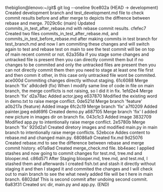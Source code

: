 thebiglion@lenovo:~/git$ git log --oneline
9ce802a (HEAD -> development) Created development branch and test_development.md file to check commit results before and after merge to depicts the diffrence between rebase and merge.
7029c6c (main) Updated commits_in_test_after_rebase.md with rebase commit results.
cfefec7 Created two files commits_in_test_after_rebase.md, and commits_in_test_before_rebase.md after making commits in test branch for test_branch.md and now I am commiting these changes and will switch again to test and rebase test on main to see the test commit will be on top of main recent commit or not.
62a358a if you stage some changes and untracked file is present then you can directly commit them but if no changes to be commited and only the untracked files are present then you can not directly commit them then you need to stage at least one file first and then comm
it other, in this case only untracked file wont be commited.
ace000d Commiting changes directly without staging.
61c6088 Merge branch 'fix'
a9dcde9 (fix) When I modify same line of code in file on main branch, the merge conflicts is not raising, so I did it in fix.
1efd2e4 Merge branch 'fix'
d2a78ac Added actor.jpeg
e637870 Modified the existing word in demo.txt to raise merge conflict.
0de521d Merge branch 'feature'
a0b217a (feature) Added image
6fc2c19 Merge branch 'fix'
a7f0209 Added painter.jpeg
edd69f6 Created demo.py
a687105 Merge branch 'fix' I added new picture in images dir on branch fix.
043c1c3 Added image
3832709 Modified app.py to intentionally raise merge conflict.
2e5780b Merge branch 'fix'
920d2a1 Created diretory images and modified main.py in main branch to intentionally raise merge conflicts.
52ebcce Addes content to rebase.md and changed main.py.
68086a9 Created fix.md
9d25076 Created rebase.md to see the difference between rebase and merge commit history.
e01a9ad Created merge_check.md file.
bb4eaec I applied stashes and now going to commit changes for test.md, tree.md and blooper.md.
c86d571 After Staging blooper.md, tree.md, and test.md, I stashed them and afterwards I created fish.txt and stash it directly without 
staging it and then I staged it and commited the changes and I will check out to main branch to see the what newly added file will be t
here in main branch.
6802daf This is second commit after undoing second commit.
6a83f31 Created src dir, main.py and app.py.
(END)